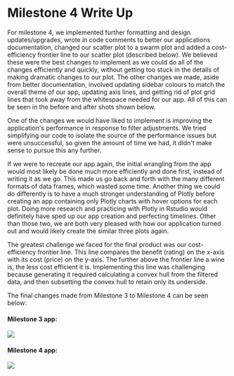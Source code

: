 # Milestone 4 Write Up

For milestone 4, we implemented further formatting and design updates/upgrades, wrote in code comments to better our applications documentation, changed our scatter plot to a swarm plot and added a cost-efficiency frontier line to our scatter plot (described below). We believed these were the best changes to implement as we could do all of the changes efficiently and quickly, without getting too stuck in the details of making dramatic changes to our plot. The other changes we made, aside from better documentation, involved updating sidebar colours to match the overall theme of our app, updating axis lines, and getting rid of plot grid lines that took away from the whitespace needed for our app. All of this can be seen in the before and after shots shown below.

One of the changes we would have liked to implement is improving the application's performance in response to filter adjustments.  We tried simplifying our code to isolate the source of the performance issues but were unsuccessful, so given the amount of time we had, it didn't make sense to pursue this any further.

If we were to recreate our app again, the initial wrangling from the app would most likely be done much more efficiently and done first, instead of writing it as we go. This made us go back and forth with the many different formats of data frames, which wasted some time. Another thing we could do differently is to have a much stronger understanding of Plotly before creating an app containing only Plotly charts with hover options for each plot. Doing more research and practicing with Plotly in Rstudio would definitely have sped up our app creation and perfecting timelines. Other than those two, we are both very pleased with how our application turned out and would likely create the similar three plots again. 

The greatest challenge we faced for the final product was our cost-efficiency frontier line.  This line compares the benefit (rating) on the x-axis with its cost (price) on the y-axis.  The further above the frontier line a wine is, the less cost efficient it is.  Implementing this line was challenging because generating it required calculating a convex hull from the filtered data, and then subsetting the convex hull to retain only its underside.

The final changes made from Milestone 3 to Milestone 4 can be seen below:

#### Milestone 3 app:

![](https://github.com/UBC-MDS/wine_viz_mkpv/blob/master/img/milestone4-before.png)


#### Milestone 4 app:

![](https://github.com/UBC-MDS/wine_viz_mkpv/blob/master/img/milestone4_after.png)

